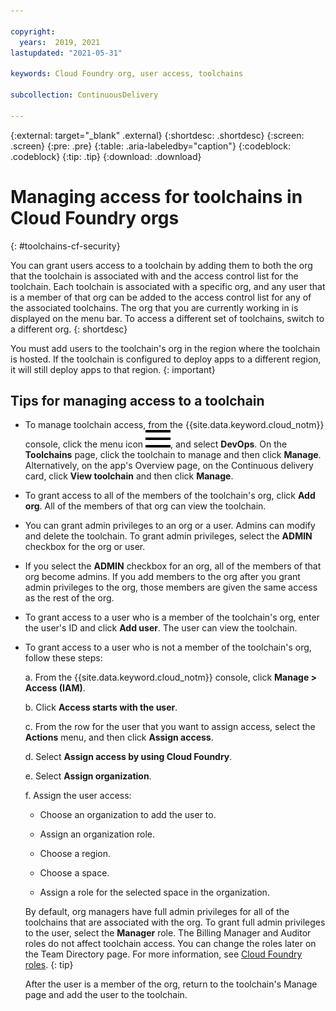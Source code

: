 ```yaml
---

copyright:
  years:  2019, 2021
lastupdated: "2021-05-31"

keywords: Cloud Foundry org, user access, toolchains

subcollection: ContinuousDelivery

---
```


{:external: target="_blank" .external}
{:shortdesc: .shortdesc}
{:screen: .screen}
{:pre: .pre}
{:table: .aria-labeledby="caption"}
{:codeblock: .codeblock}
{:tip: .tip}
{:download: .download}


# Managing access for toolchains in Cloud Foundry orgs
{: #toolchains-cf-security}

You can grant users access to a toolchain by adding them to both the org that the toolchain is associated with and the access control list for the toolchain. Each toolchain is associated with a specific org, and any user that is a member of that org can be added to the access control list for any of the associated toolchains. The org that you are currently working in is displayed on the menu bar. To access a different set of toolchains, switch to a different org.
{: shortdesc}

You must add users to the toolchain's org in the region where the toolchain is hosted. If the toolchain is configured to deploy apps to a different region, it will still deploy apps to that region.
{: important}

## Tips for managing access to a toolchain

* To manage toolchain access, from the {{site.data.keyword.cloud_notm}} console, click the menu icon ![hamburger icon](images/icon_hamburger.svg), and select **DevOps**. On the **Toolchains** page, click the toolchain to manage and then click **Manage**. Alternatively, on the app's Overview page, on the Continuous delivery card, click **View toolchain** and then click **Manage**.

* To grant access to all of the members of the toolchain's org, click **Add org**. All of the members of that org can view the toolchain.

* You can grant admin privileges to an org or a user. Admins can modify and delete the toolchain. To grant admin privileges, select the **ADMIN** checkbox for the org or user.

* If you select the **ADMIN** checkbox for an org, all of the members of that org become admins. If you add members to the org after you grant admin privileges to the org, those members are given the same access as the rest of the org.

* To grant access to a user who is a member of the toolchain's org, enter the user's ID and click **Add user**. The user can view the toolchain.

* To grant access to a user who is not a member of the toolchain's org, follow these steps:

   a. From the {{site.data.keyword.cloud_notm}} console, click **Manage > Access (IAM)**.

   b. Click **Access starts with the user**.
   
   c. From the row for the user that you want to assign access, select the **Actions** menu, and then click **Assign access**.
   
   d. Select **Assign access by using Cloud Foundry**.

   e. Select **Assign organization**.

   f. Assign the user access:

     * Choose an organization to add the user to.

     * Assign an organization role.

     * Choose a region.

     * Choose a space.

     * Assign a role for the selected space in the organization.

     By default, org managers have full admin privileges for all of the toolchains that are associated with the org. To grant full admin privileges to the user, select the **Manager** role. The Billing Manager and Auditor roles do not affect toolchain access. You can change the roles later on the Team Directory page. For more information, see [Cloud Foundry roles](/docs/account?topic=account-cfaccess#cfaccess).
     {: tip}

   After the user is a member of the org, return to the toolchain's Manage page and add the user to the toolchain.  
